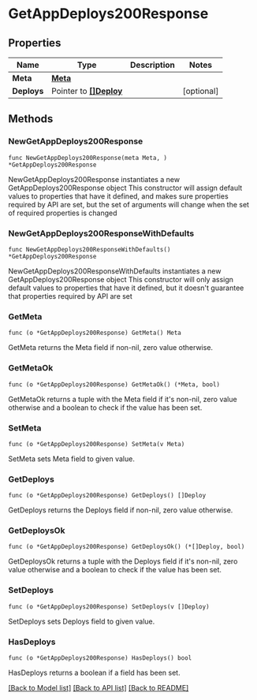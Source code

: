 # GetAppDeploys200Response

## Properties

Name | Type | Description | Notes
------------ | ------------- | ------------- | -------------
**Meta** | [**Meta**](Meta.md) |  | 
**Deploys** | Pointer to [**[]Deploy**](Deploy.md) |  | [optional] 

## Methods

### NewGetAppDeploys200Response

`func NewGetAppDeploys200Response(meta Meta, ) *GetAppDeploys200Response`

NewGetAppDeploys200Response instantiates a new GetAppDeploys200Response object
This constructor will assign default values to properties that have it defined,
and makes sure properties required by API are set, but the set of arguments
will change when the set of required properties is changed

### NewGetAppDeploys200ResponseWithDefaults

`func NewGetAppDeploys200ResponseWithDefaults() *GetAppDeploys200Response`

NewGetAppDeploys200ResponseWithDefaults instantiates a new GetAppDeploys200Response object
This constructor will only assign default values to properties that have it defined,
but it doesn't guarantee that properties required by API are set

### GetMeta

`func (o *GetAppDeploys200Response) GetMeta() Meta`

GetMeta returns the Meta field if non-nil, zero value otherwise.

### GetMetaOk

`func (o *GetAppDeploys200Response) GetMetaOk() (*Meta, bool)`

GetMetaOk returns a tuple with the Meta field if it's non-nil, zero value otherwise
and a boolean to check if the value has been set.

### SetMeta

`func (o *GetAppDeploys200Response) SetMeta(v Meta)`

SetMeta sets Meta field to given value.


### GetDeploys

`func (o *GetAppDeploys200Response) GetDeploys() []Deploy`

GetDeploys returns the Deploys field if non-nil, zero value otherwise.

### GetDeploysOk

`func (o *GetAppDeploys200Response) GetDeploysOk() (*[]Deploy, bool)`

GetDeploysOk returns a tuple with the Deploys field if it's non-nil, zero value otherwise
and a boolean to check if the value has been set.

### SetDeploys

`func (o *GetAppDeploys200Response) SetDeploys(v []Deploy)`

SetDeploys sets Deploys field to given value.

### HasDeploys

`func (o *GetAppDeploys200Response) HasDeploys() bool`

HasDeploys returns a boolean if a field has been set.


[[Back to Model list]](../README.md#documentation-for-models) [[Back to API list]](../README.md#documentation-for-api-endpoints) [[Back to README]](../README.md)


